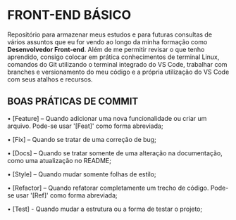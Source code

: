 # FRONT-END BÁSICO
Repositório para armazenar meus estudos e para futuras consultas de vários assuntos que eu for vendo ao longo da minha formação como **Desenvolvedor Front-end**. Além de me permitir revisar o que tenho aprendido, consigo colocar em prática conhecimentos de terminal Linux, comandos do Git utilizando o terminal integrado do VS Code, trabalhar com branches e versionamento do meu código e a própria utilização do VS Code com seus atalhos e recursos.

## BOAS PRÁTICAS DE COMMIT

 • [Feature] – Quando adicionar uma nova funcionalidade ou criar um arquivo. Pode-se usar '[Feat]' como forma abreviada;

 • [Fix] – Quando se tratar de uma correção de bug;

• [Docs] – Quando se tratar somente de uma alteração na documentação, como uma atualização no README;

• [Style] – Quando mudar somente folhas de estilo;

• [Refactor] – Quando refatorar completamente um trecho de código. Pode-se usar '[Ref]' como forma abreviada;

• [Test] - Quando mudar a estrutura ou a forma de testar o projeto;
